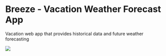 # Breeze - Vacation Weather Forecast App
Vacation web app that provides historical data and future weather forecasting

<img src="/client/public/images/breeze.webp">
